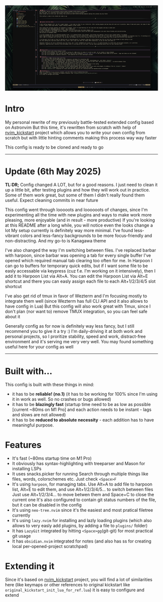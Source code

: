 ![Showcase](./kamyil_nvim.png "Showcase")


# Intro
My personal rewrite of my previously battle-tested extended config based on Astronvim
But this time, it's rewritten from scratch with help of [nvim_kickstart](https://github.com/nvim-lua/kickstart.nvim) project
which allows you to write your own config from scratch but with little hinting comments making this process way way faster

This config is ready to be cloned and ready to go 

---


# Update (6th May 2025)

**TL:DR;** Config changed A LOT, but for a good reasons. I just need to clean it up a little bit, after testing plugins and how they will work out in practice. Some of them work great, but some of them
I didn't really found them useful. Expect cleaning commits in near future

This config went through looooots and loooooots of changes, since I'm experimenting all the time with new plugins and ways to make work 
more pleasing, more enjoyable (and in result - more productive)
If you're looking at this README after a long while, you will notice even the looks change a lot
My setup currently is definitely way more minimal. I've found less-vibrant colors and less-fancy backgrounds to be more focus-friendly and non-distracting.
And my go-to is Kanagawa theme

I've also changed the way I'm switching between files. I've replaced barbar with harpoon, since barbar was opening a tab for every single buffer I've opened
which required manual tab clearing too often for me. In Harpoon I can go to buffers for temporary quick edits, but if I want some file to be easly accessable via keypress (cuz f.e. I'm working on it intensively), 
then I add it to Harpoon List via Alt+A. You can edit the Harpoon List via Alt+E shortcut and there you can easly assign each file to each Alt+1/2/3/4/5 slot shortcut

I've also get rid of tmux in favor of Wezterm and I'm focusing mostly to integrate them well (since Wezterm has full CLI API and it also allows to have config in Lua) 
But this config will also work great with Tmux, since I don't plan (nor want to) remove TMUX integration, so you can feel safe about it

Generally config as for now is definitely way less fancy, but I still recommend you to give it a try :) I'm daily-driving it at both work and personal projects, so I proritize
stability, speed and work, distract-free environment and it's serving me very very well. You may found something useful here for your config as well

---


# Built with... 
This config is built with these things in mind:
- it has to be **reliable! (no.1)** (it has to be working for 100% since I'm using it in work as well. So no crashes or bugs allowed)
- it has to be **blazingly fast** (startup time need to be as low as possible [current ~80ms on M1 Pro] and each action needs to be instant - lags and slows are not allowed) 
- it has to be **reduced to absolute necessity** - each addition has to have meaningful purpose.

# Features
- It's fast (~80ms startup time on M1 Pro)
- It obviously has syntax-highlighting with treeparser and Mason for installing LSPs
- It uses snacks.picker for running Search through multiple things like files, words, colorschemes etc. Just check `<Space>F`
- It's using `harpoon`, for managing tabs. Use Alt+A to add file to harpoon list, Alt+E to edit them, and use Alt+1/2/3/4/5... to switch between files
  Just use Alt+1/2/3/4... to move betwen them and Space+C to close the current one
  It's also configured to contain git status numbers of the file, but it can be disabled in the config
- It's using `neo-tree.nvim` since it's the easiest and most pratical filetree currently
- It's using `lazy.nvim` for installing and lazly loading plugins (which also allows to very easly add plugins, by adding a file to `plugins/` folder)
- It has `LazyGit` integrated by hitting `<Space>gg`(git-git) for most practical git usage
- It has `obsidian.nvim` integrated for notes (and also has <Space>ss for creating local per-opened-project scratchpad) 

# Extending it
Since it's based on [nvim_kickstart](https://github.com/nvim-lua/kickstart.nvim) project, you will find a lot of similarities here
(like keymaps or other references to original kickstart like `original_kickstart_init_lua_for_ref.lua`) 
it is easy to configure and extend
